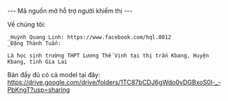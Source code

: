 --- Mã nguồn mở hỗ trợ người khiếm thị ---

Về chúng tôi:

    _Huỳnh Quang Linh: https://www.facebook.com/hql.0812
    _Đặng Thành Tuấn: 
    
    Là học sinh trường THPT Lương Thế Vinh tại thị trấn Kbang, Huyện Kbang, tỉnh Gia Lai
    
Bản đầy đủ có cả model tại đây: https://drive.google.com/drive/folders/1TC87bCDJ6gWdo0vDGBxoS0l-_-PbKngT?usp=sharing
